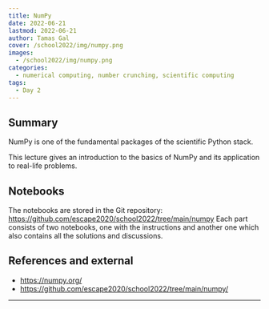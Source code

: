 ```yaml
---
title: NumPy
date: 2022-06-21
lastmod: 2022-06-21
author: Tamas Gal
cover: /school2022/img/numpy.png
images:
  - /school2022/img/numpy.png
categories:
  - numerical computing, number crunching, scientific computing
tags:
  - Day 2
---
```



## Summary

NumPy is one of the fundamental packages of the scientific Python stack.

This lecture gives an introduction to the basics of NumPy and its application
to real-life problems.

## Notebooks

The notebooks are stored in the Git repository: https://github.com/escape2020/school2022/tree/main/numpy
Each part consists of two notebooks, one with the instructions and another one which also contains all the solutions and discussions.

## References and external
* <https://numpy.org/>
* <https://github.com/escape2020/school2022/tree/main/numpy/>

---

